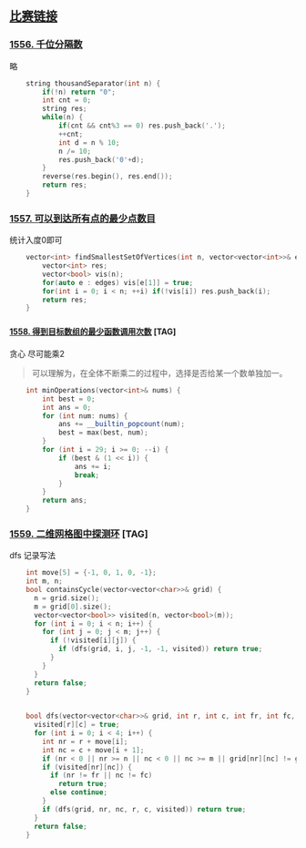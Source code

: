 ## [比赛链接](https://leetcode-cn.com/contest/biweekly-contest-33/)


### [1556. 千位分隔数](https://leetcode-cn.com/problems/thousand-separator/)

略

```c++
    string thousandSeparator(int n) {
        if(!n) return "0";
        int cnt = 0;
        string res;
        while(n) {
            if(cnt && cnt%3 == 0) res.push_back('.');
            ++cnt;
            int d = n % 10;
            n /= 10;
            res.push_back('0'+d);
        }
        reverse(res.begin(), res.end());
        return res;
    }
```


### [1557. 可以到达所有点的最少点数目](https://leetcode-cn.com/problems/minimum-number-of-vertices-to-reach-all-nodes/)

统计入度0即可

```c++
    vector<int> findSmallestSetOfVertices(int n, vector<vector<int>>& edges) {
        vector<int> res;
        vector<bool> vis(n);
        for(auto e : edges) vis[e[1]] = true;
        for(int i = 0; i < n; ++i) if(!vis[i]) res.push_back(i);
        return res;
    }
```

### 

#### [1558. 得到目标数组的最少函数调用次数](https://leetcode-cn.com/problems/minimum-numbers-of-function-calls-to-make-target-array/) [TAG]

贪心 尽可能乘2

> 可以理解为，在全体不断乘二的过程中，选择是否给某一个数单独加一。

```c++
    int minOperations(vector<int>& nums) {
        int best = 0;
        int ans = 0;
        for (int num: nums) {
            ans += __builtin_popcount(num);
            best = max(best, num);
        }
        for (int i = 29; i >= 0; --i) {
            if (best & (1 << i)) {
                ans += i;
                break;
            }
        }
        return ans;
    }
```

### [1559. 二维网格图中探测环](https://leetcode-cn.com/problems/detect-cycles-in-2d-grid/) [TAG]

dfs 记录写法

```c++
    int move[5] = {-1, 0, 1, 0, -1};
    int m, n;
    bool containsCycle(vector<vector<char>>& grid) {
      n = grid.size();
      m = grid[0].size();
      vector<vector<bool>> visited(n, vector<bool>(m));
      for (int i = 0; i < n; i++) {
        for (int j = 0; j < m; j++) {
          if (!visited[i][j]) {
            if (dfs(grid, i, j, -1, -1, visited)) return true;
          }
        }
      }
      return false;
    }
    

    bool dfs(vector<vector<char>>& grid, int r, int c, int fr, int fc, vector<vector<bool>> &visited) {
      visited[r][c] = true;
      for (int i = 0; i < 4; i++) {
        int nr = r + move[i];
        int nc = c + move[i + 1];
        if (nr < 0 || nr >= n || nc < 0 || nc >= m || grid[nr][nc] != grid[r][c]) continue;
        if (visited[nr][nc]) {
          if (nr != fr || nc != fc)
            return true;
          else continue;
        }
        if (dfs(grid, nr, nc, r, c, visited)) return true;
      }
      return false;
    }
```
